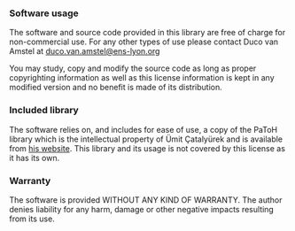 ### Software usage

The software and source code provided in this library are free of charge for
non-commercial use. For any other types of use please contact Duco van Amstel at
duco.van.amstel@ens-lyon.org

You may study, copy and modify the source code as long as proper copyrighting
information as well as this license information is kept in any modified version
and no benefit is made of its distribution.


### Included library

The software relies on, and includes for ease of use, a copy of the PaToH
library which is the intellectual property of Ümit Çatalyürek and is available
from [his website](http://bmi.osu.edu/umit/software.html). This library and its
usage is not covered by this license as it has its own.


### Warranty

The software is provided WITHOUT ANY KIND OF WARRANTY. The author denies
liability for any harm, damage or other negative impacts resulting from its use.
